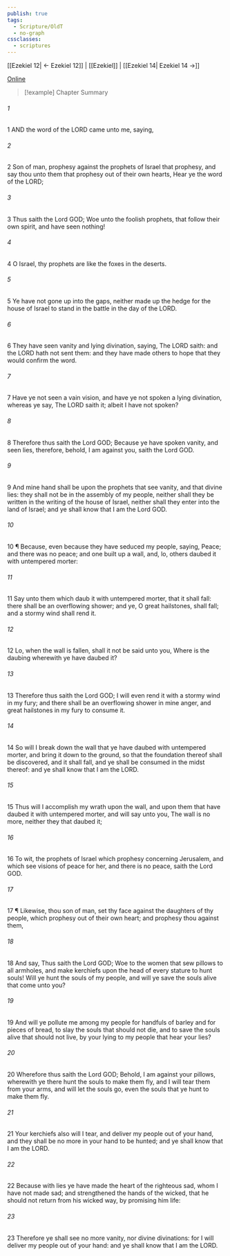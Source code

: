 ```yaml
---
publish: true
tags:
  - Scripture/OldT
  - no-graph
cssclasses:
  - scriptures
---
```

[[Ezekiel 12| ← Ezekiel 12]] | [[Ezekiel]] | [[Ezekiel 14| Ezekiel 14 →]]

[Online](https://churchofjesuschrist.org/study/scriptures/ot/ezek/13?lang=eng)

>[!example] Chapter Summary
>
###### 1
1 AND the word of the LORD came unto me, saying,
###### 2
2 Son of man, prophesy against the prophets of Israel that prophesy, and say thou unto them that prophesy out of their own hearts, Hear ye the word of the LORD;
###### 3
3 Thus saith the Lord GOD; Woe unto the foolish prophets, that follow their own spirit, and have seen nothing!
###### 4
4 O Israel, thy prophets are like the foxes in the deserts.
###### 5
5 Ye have not gone up into the gaps, neither made up the hedge for the house of Israel to stand in the battle in the day of the LORD.
###### 6
6 They have seen vanity and lying divination, saying, The LORD saith: and the LORD hath not sent them: and they have made others to hope that they would confirm the word.
###### 7
7 Have ye not seen a vain vision, and have ye not spoken a lying divination, whereas ye say, The LORD saith it; albeit I have not spoken?
###### 8
8 Therefore thus saith the Lord GOD; Because ye have spoken vanity, and seen lies, therefore, behold, I am against you, saith the Lord GOD.
###### 9
9 And mine hand shall be upon the prophets that see vanity, and that divine lies: they shall not be in the assembly of my people, neither shall they be written in the writing of the house of Israel, neither shall they enter into the land of Israel; and ye shall know that I am the Lord GOD.
###### 10
10 ¶ Because, even because they have seduced my people, saying, Peace; and there was no peace; and one built up a wall, and, lo, others daubed it with untempered morter:
###### 11
11 Say unto them which daub it with untempered morter, that it shall fall: there shall be an overflowing shower; and ye, O great hailstones, shall fall; and a stormy wind shall rend it.
###### 12
12 Lo, when the wall is fallen, shall it not be said unto you, Where is the daubing wherewith ye have daubed it?
###### 13
13 Therefore thus saith the Lord GOD; I will even rend it with a stormy wind in my fury; and there shall be an overflowing shower in mine anger, and great hailstones in my fury to consume it.
###### 14
14 So will I break down the wall that ye have daubed with untempered morter, and bring it down to the ground, so that the foundation thereof shall be discovered, and it shall fall, and ye shall be consumed in the midst thereof: and ye shall know that I am the LORD.
###### 15
15 Thus will I accomplish my wrath upon the wall, and upon them that have daubed it with untempered morter, and will say unto you, The wall is no more, neither they that daubed it;
###### 16
16 To wit, the prophets of Israel which prophesy concerning Jerusalem, and which see visions of peace for her, and there is no peace, saith the Lord GOD.
###### 17
17 ¶ Likewise, thou son of man, set thy face against the daughters of thy people, which prophesy out of their own heart; and prophesy thou against them,
###### 18
18 And say, Thus saith the Lord GOD; Woe to the women that sew pillows to all armholes, and make kerchiefs upon the head of every stature to hunt souls!  Will ye hunt the souls of my people, and will ye save the souls alive that come unto you?
###### 19
19 And will ye pollute me among my people for handfuls of barley and for pieces of bread, to slay the souls that should not die, and to save the souls alive that should not live, by your lying to my people that hear your lies?
###### 20
20 Wherefore thus saith the Lord GOD; Behold, I am against your pillows, wherewith ye there hunt the souls to make them fly, and I will tear them from your arms, and will let the souls go, even the souls that ye hunt to make them fly.
###### 21
21 Your kerchiefs also will I tear, and deliver my people out of your hand, and they shall be no more in your hand to be hunted; and ye shall know that I am the LORD.
###### 22
22 Because with lies ye have made the heart of the righteous sad, whom I have not made sad; and strengthened the hands of the wicked, that he should not return from his wicked way, by promising him life:
###### 23
23 Therefore ye shall see no more vanity, nor divine divinations: for I will deliver my people out of your hand: and ye shall know that I am the LORD.



